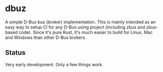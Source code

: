 # dbuz

A simple D-Bus bus (broker) implementation. This is mainly intended as an easy way to setup CI for any D-Bus using project (including zbus and zbus-based code). Since it's pure Rust, it's much easier to build for Linux, Mac and Windows than other D-Bus brokers.

## Status

Very early development. Only a few things work.
